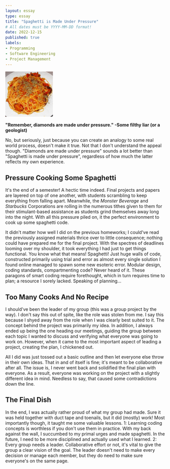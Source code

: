 ```yaml
---
layout: essay
type: essay
title: "Spaghetti is Made Under Pressure"
# All dates must be YYYY-MM-DD format!
date: 2022-12-15
published: true
labels:
- Programming
- Software Engineering
- Project Management
---
```


<img width="150px" class="rounded float-start pe-4" src="../img/software-engineering/spaghetti.jpg">

__"Remember, diamonds are made under pressure." 
-Some filthy liar (or a geologist)__

No, but seriously, just because you can create an analogy to some real world process, doesn't make it true. Not that I don't understand the appeal though. "Diamonds are made under pressure" sounds a lot better than "Spaghetti is made under pressure", regardless of how much the latter reflects my own experience.

## Pressure Cooking Some Spaghetti

It's the end of a semester! A hectic time indeed. Final projects and papers are layered on top of one another, with students scrambling to keep everything from falling apart. Meanwhile, the *Monster Beverage* and *Starbucks* Corporations are rolling in the numerous tithes given to them for their stimulant-based assistance as students grind themselves away long into the night. With all this pressure piled on, it the perfect environment to cook up some spaghetti code.

It didn't matter how well I did on the previous homeworks; I could've read the previously assigned materials thrice over to little consequence; nothing could have prepared me for the final project. With the spectres of deadlines looming over my shoulder, it took everything I had just to get things functional. You know what that means! Spaghetti! Just huge walls of code, constructed primarily using trial and error as almost every single solution I found online managed to spawn some new esoteric error. Modular design, coding standards, compartmenting code? Never heard of it. These paragons of smart coding require forethought, which in turn requires time to plan; a resource I sorely lacked. Speaking of planning...

## Too Many Cooks And No Recipe

I should've been the leader of my group (this was a group project by the way). I don't say this out of spite, like the role was stolen from me. I say this because I shyed away from the role when I was clearly best suited to it. The concept behind the project was primarily my idea. In addition, I always ended up being the one heading our meetings, guiding the group between each topic I wanted to discuss and verifying what everyone was going to work on. However, when it came to the most important aspect of leading a project, creating the plan, I chickened out. 

All I did was just tossed out a basic outline and then let everyone else throw in their own ideas. That in and of itself is fine; it's meant to be collaborative after all. The issue is, I never went back and solidified the final plan with everyone. As a result, everyone was working on the project with a slightly different idea in mind. Needless to say, that caused some contradictions down the line.

## The Final Dish

In the end, I was actually rather proud of what my group had made. Sure it was held together with duct tape and toenails, but it did (mostly) work! Most importantly though, it taught me some valuable lessons. 
1: Learning coding concepts is worthless if you don't use them in practice. With my back against the wall, I succumbed to my primal urges and made spaghetti. In the future, I need to be more disciplined and actually used what I learned.
2: Every group needs a leader. Collaborative effort or not, it's vital to give the group a clear vision of the goal. The leader doesn't need to make every decision or manage each member, but they do need to make sure everyone's on the same page.